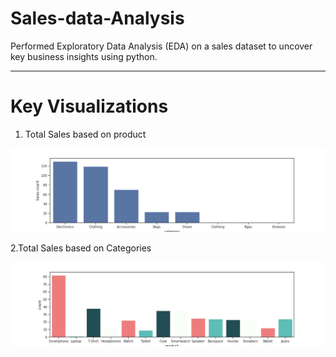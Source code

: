 # **Sales-data-Analysis**
 Performed Exploratory Data Analysis (EDA) on a sales dataset to uncover key business insights using python.

---
# Key Visualizations
  1. Total Sales based on product

  ![Product barplot](https://github.com/mareeswaran82/Sales-data-Analysis/blob/main/images/Sales%20wise%20category.png)

  2.Total Sales based on Categories

  ![Category barplot](https://github.com/mareeswaran82/Sales-data-Analysis/blob/main/images/product%20wise%20sales.png)
